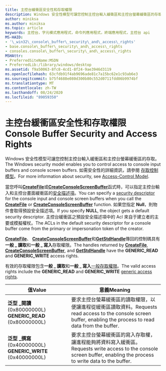 ```yaml
---
title: 主控台緩衝區安全性和存取權限
description: Windows 安全性模型可讓您控制主控台輸入緩衝區和主控台螢幕緩衝區的存取。 如需安全性的詳細資訊，請參閱存取控制模型。
author: miniksa
ms.author: miniksa
ms.topic: article
keywords: 主控台，字元模式應用程式，命令列應用程式，終端應用程式，主控台 api
MS-HAID:
- '\_win32\_console\_buffer\_security\_and\_access\_rights'
- base.console\_buffer\_security\_and\_access\_rights
- consoles.console\_buffer\_security\_and\_access\_rights
MSHAttr:
- PreferredSiteName:MSDN
- PreferredLib:/library/windows/desktop
ms.assetid: f9a50063-8fc8-4cd1-8f24-9ae3946d3119
ms.openlocfilehash: 63cfdb91f4ab9696ade81c7a15bc62e1c93ab6e3
ms.sourcegitcommit: b75f4688e080d300b80c552d0711fdd86b9974bf
ms.translationtype: MT
ms.contentlocale: zh-TW
ms.lasthandoff: 08/24/2020
ms.locfileid: "89059350"
---
```

# <a name="console-buffer-security-and-access-rights"></a><span data-ttu-id="88330-105">主控台緩衝區安全性和存取權限</span><span class="sxs-lookup"><span data-stu-id="88330-105">Console Buffer Security and Access Rights</span></span>


<span data-ttu-id="88330-106">Windows 安全性模型可讓您控制主控台輸入緩衝區和主控台螢幕緩衝區的存取。</span><span class="sxs-lookup"><span data-stu-id="88330-106">The Windows security model enables you to control access to console input buffers and console screen buffers.</span></span> <span data-ttu-id="88330-107">如需安全性的詳細資訊，請參閱 [存取控制模型](https://msdn.microsoft.com/library/windows/desktop/aa374876)。</span><span class="sxs-lookup"><span data-stu-id="88330-107">For more information about security, see [Access-Control Model](https://msdn.microsoft.com/library/windows/desktop/aa374876).</span></span>

<span data-ttu-id="88330-108">當您呼叫[**CreateFile**](https://msdn.microsoft.com/library/windows/desktop/aa363858)或[**CreateConsoleScreenBuffer**](createconsolescreenbuffer.md)函式時，可以指定主控台輸入和主控台畫面緩衝區的[安全描述項](https://msdn.microsoft.com/library/windows/desktop/aa379563)。</span><span class="sxs-lookup"><span data-stu-id="88330-108">You can specify a [security descriptor](https://msdn.microsoft.com/library/windows/desktop/aa379563) for the console input and console screen buffers when you call the [**CreateFile**](https://msdn.microsoft.com/library/windows/desktop/aa363858) or [**CreateConsoleScreenBuffer**](createconsolescreenbuffer.md) function.</span></span> <span data-ttu-id="88330-109">如果您指定 **Null**，則物件會取得預設安全描述項。</span><span class="sxs-lookup"><span data-stu-id="88330-109">If you specify **NULL**, the object gets a default security descriptor.</span></span> <span data-ttu-id="88330-110">主控台緩衝區之預設安全描述項中的 Acl 來自于建立者的主要或模擬權杖。</span><span class="sxs-lookup"><span data-stu-id="88330-110">The ACLs in the default security descriptor for a console buffer come from the primary or impersonation token of the creator.</span></span>

<span data-ttu-id="88330-111">[**CreateFile**](https://msdn.microsoft.com/library/windows/desktop/aa363858)、 [**CreateConsoleScreenBuffer**](createconsolescreenbuffer.md)和[**GetStdHandle**](getstdhandle.md)傳回的控制碼具有**一般 \_ 讀取**和**一般 \_ 寫入**存取權限。</span><span class="sxs-lookup"><span data-stu-id="88330-111">The handles returned by [**CreateFile**](https://msdn.microsoft.com/library/windows/desktop/aa363858), [**CreateConsoleScreenBuffer**](createconsolescreenbuffer.md), and [**GetStdHandle**](getstdhandle.md) have the **GENERIC\_READ** and **GENERIC\_WRITE** access rights.</span></span>

<span data-ttu-id="88330-112">有效的存取權限包含**一般 \_ 讀取**和**一般 \_ 寫入**[一般存取權限](https://msdn.microsoft.com/library/windows/desktop/aa446632)。</span><span class="sxs-lookup"><span data-stu-id="88330-112">The valid access rights include the **GENERIC\_READ** and **GENERIC\_WRITE** [generic access rights](https://msdn.microsoft.com/library/windows/desktop/aa446632).</span></span>


| <span data-ttu-id="88330-113">值</span><span class="sxs-lookup"><span data-stu-id="88330-113">Value</span></span>                            | <span data-ttu-id="88330-114">意義</span><span class="sxs-lookup"><span data-stu-id="88330-114">Meaning</span></span>                                                                                               |
|----------------------------------|-------------------------------------------------------------------------------------------------------|
| <span data-ttu-id="88330-115">**泛型 \_閱讀** (0x80000000L) </span><span class="sxs-lookup"><span data-stu-id="88330-115">**GENERIC\_READ** (0x80000000L)</span></span>  | <span data-ttu-id="88330-116">要求主控台螢幕緩衝區的讀取權限，以便讓進程從緩衝區讀取資料。</span><span class="sxs-lookup"><span data-stu-id="88330-116">Requests read access to the console screen buffer, enabling the process to read data from the buffer.</span></span> |
| <span data-ttu-id="88330-117">**泛型 \_撰寫** (0x40000000L) </span><span class="sxs-lookup"><span data-stu-id="88330-117">**GENERIC\_WRITE** (0x40000000L)</span></span> | <span data-ttu-id="88330-118">要求主控台螢幕緩衝區的寫入存取權，讓進程能夠將資料寫入緩衝區。</span><span class="sxs-lookup"><span data-stu-id="88330-118">Requests write access to the console screen buffer, enabling the process to write data to the buffer.</span></span> |










